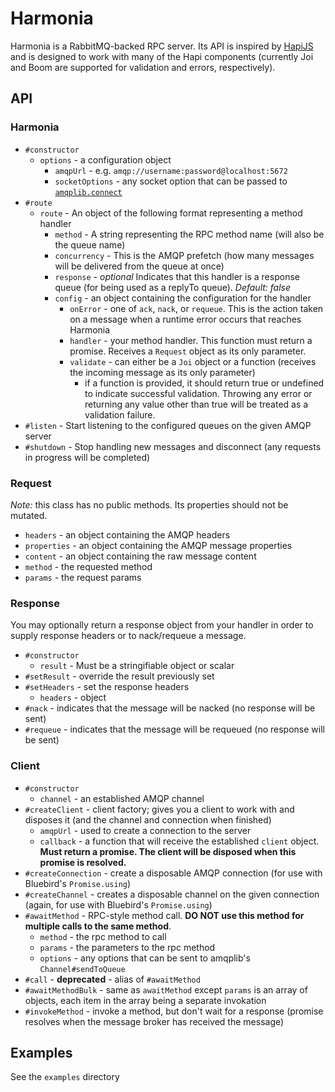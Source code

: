 # Harmonia

Harmonia is a RabbitMQ-backed RPC server. Its API is inspired by [HapiJS](http://hapijs.org)
and is designed to work with many of the Hapi components (currently Joi and Boom are supported
for validation and errors, respectively).

## API

### Harmonia

  - `#constructor`
    - `options` - a configuration object
      - `amqpUrl` - e.g. `amqp://username:password@localhost:5672`
      - `socketOptions` - any socket option that can be passed to [`amqplib.connect`](http://www.squaremobius.net/amqp.node/doc/channel_api.html)
  - `#route`
    - `route` - An object of the following format representing a method handler
      - `method` - A string representing the RPC method name (will also be the queue name)
      - `concurrency` - This is the AMQP prefetch (how many messages will be delivered from the queue at once)
      - `response` - *optional* Indicates that this handler is a response queue (for being used as a replyTo queue). *Default: false*
      - `config` - an object containing the configuration for the handler
        - `onError` - one of `ack`, `nack`, or `requeue`. This is the action taken on a message when a runtime error occurs that reaches Harmonia
        - `handler` - your method handler. This function must return a promise. Receives a `Request` object as its only parameter.
        - `validate` - can either be a `Joi` object or a function (receives the incoming message as its only parameter)
          - if a function is provided, it should return true or undefined to indicate successful validation. Throwing any error
            or returning any value other than true will be treated as a validation failure.
  - `#listen` - Start listening to the configured queues on the given AMQP server
  - `#shutdown` - Stop handling new messages and disconnect (any requests in progress will be completed)

### Request
*Note:* this class has no public methods. Its properties should not be mutated.

  - `headers` - an object containing the AMQP headers
  - `properties` - an object containing the AMQP message properties
  - `content` - an object containing the raw message content
  - `method` - the requested method
  - `params` - the request params

### Response

You may optionally return a response object from your handler in order to supply response headers or to nack/requeue a message.

  - `#constructor`
    - `result` - Must be a stringifiable object or scalar
  - `#setResult` - override the result previously set
  - `#setHeaders` - set the response headers
    - `headers` - object
  - `#nack` - indicates that the message will be nacked (no response will be sent)
  - `#requeue` - indicates that the message will be requeued (no response will be sent)

### Client
  - `#constructor`
    - `channel` - an established AMQP channel
  - `#createClient` - client factory; gives you a client to work with and disposes it (and the channel and connection when finished)
    - `amqpUrl` - used to create a connection to the server
    - `callback` - a function that will receive the established `client` object. **Must return a promise. The client will be disposed when this promise is resolved.**
  - `#createConnection` - create a disposable AMQP connection (for use with Bluebird's `Promise.using`)
  - `#createChannel` - creates a disposable channel on the given connection (again, for use with Bluebird's `Promise.using`)
  - `#awaitMethod` - RPC-style method call. **DO NOT use this method for multiple calls to the same method**.
    - `method` - the rpc method to call
    - `params` - the parameters to the rpc method
    - `options` - any options that can be sent to amqplib's `Channel#sendToQueue`
  - `#call` - **deprecated** - alias of `#awaitMethod`
  - `#awaitMethodBulk` - same as `awaitMethod` except `params` is an array of objects, each item in the array being a separate invokation
  - `#invokeMethod` - invoke a method, but don't wait for a response (promise resolves when the message broker has received the message)

## Examples

See the `examples` directory
